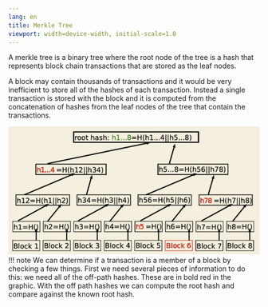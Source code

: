 ```yaml
---
lang: en
title: Merkle Tree
viewport: width=device-width, initial-scale=1.0
---
```

A merkle tree is a binary tree where the root node of the tree is a hash that
represents block chain transactions that are stored as the leaf nodes.

A block may contain thousands of transactions and it would be very inefficient
to store all of the hashes of each transaction. Instead a single transaction is
stored with the block and it is computed from the concatenation of hashes from
the leaf nodes of the tree that contain the transactions.

![Merkle Tree](merkleTree.png)
!!! note
    We can determine if a transaction is a member of a block by checking a few
    things. First we need several pieces of information to do this: we need 
    all of the off-path hashes. These are in bold red in the graphic. With the
    off path hashes we can compute the root hash and compare against the known
    root hash. 